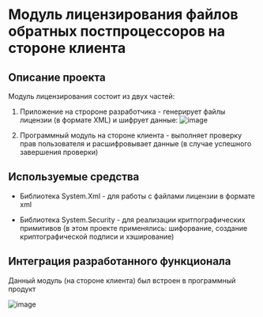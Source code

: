# Модуль лицензирования файлов обратных постпроцессоров на стороне клиента

## Описание проекта

Модуль лицензирования состоит из двух частей:

1) Приложение на стророне разработчика - генерирует файлы лицензии (в формате XML) и шифрует данные:
   ![image](https://github.com/sard-nas/licensing-module-client/assets/79976723/cfe594fc-664c-438a-99f4-f77845069f3e)

2) Программный модуль на стороне клиента - выполняет проверку прав пользователя и расшифровывает данные (в случае успешного завершения проверки)

## Используемые средства

- Библиотека System.Xml - для работы с файлами лицензии в формате xml

- Библиотека System.Security - для реализации критпографических примитивов (в этом проекте применялись: шифорвание, создание криптографической подписи и хэширование)

## Интеграция разработанного функционала

Данный модуль (на стороне клиента) был встроен в программный продукт

![image](https://github.com/sard-nas/licensing-module-client/assets/79976723/d2750a59-f18d-4f99-b344-d3c0c352915f)


